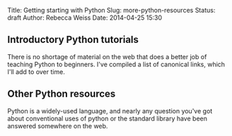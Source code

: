 Title: Getting starting with Python
Slug: more-python-resources
Status: draft
Author: Rebecca Weiss
Date: 2014-04-25 15:30


## Introductory Python tutorials

There is no shortage of material on the web that does a better job of teaching Python to beginners.  I've compiled a list of canonical links, which I'll add to over time.  


## Other Python resources

Python is a widely-used language, and nearly any question you've got about conventional uses of python or the standard library have been answered somewhere on the web.  


[mitiap]: http://ocw.mit.edu/courses/electrical-engineering-and-computer-science/6-189-a-gentle-introduction-to-programming-using-python-january-iap-2011/lectures/
[hitchhiker]: http://docs.python-guide.org/en/latest/
[mittut]: http://ocw.mit.edu/courses/electrical-engineering-and-computer-science/6-01sc-introduction-to-electrical-engineering-and-computer-science-i-spring-2011/python-tutorial/
[abop]: http://www.swaroopch.com/notes/python/
[dip]: http://www.diveintopython.net/
[lpthw]: http://learnpythonthehardway.org/book/
[google]: https://developers.google.com/edu/python/?csw=1
[pymotw]: http://pymotw.com/2/
[official]: https://docs.python.org/2/tutorial/
[idio]: http://python.net/~goodger/projects/pycon/2007/idiomatic/handout.html
[softwarecarp]: http://software-carpentry.org/v5/novice/python/index.html
[andmore]: http://freepythontips.wordpress.com/2013/09/01/best-python-resources/
